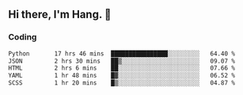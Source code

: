 ## Hi there, I'm Hang. 👋

### Coding

<!--START_SECTION:waka-->

```txt
Python       17 hrs 46 mins  ████████████████░░░░░░░░░   64.40 %
JSON         2 hrs 30 mins   ██▒░░░░░░░░░░░░░░░░░░░░░░   09.07 %
HTML         2 hrs 6 mins    ██░░░░░░░░░░░░░░░░░░░░░░░   07.66 %
YAML         1 hr 48 mins    █▓░░░░░░░░░░░░░░░░░░░░░░░   06.52 %
SCSS         1 hr 20 mins    █▒░░░░░░░░░░░░░░░░░░░░░░░   04.87 %
```

<!--END_SECTION:waka-->

